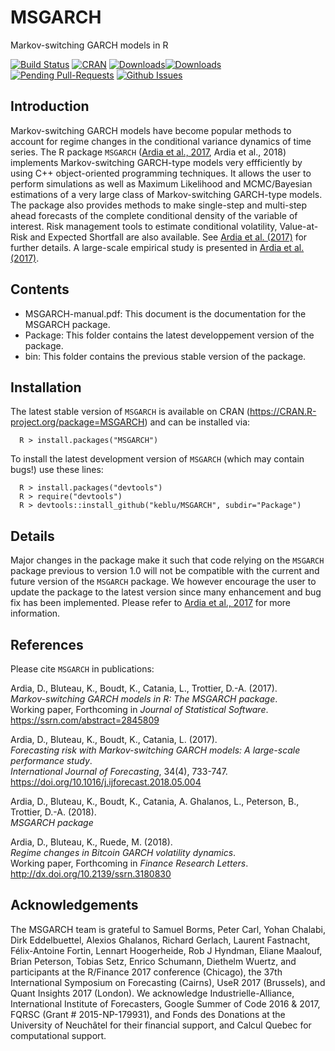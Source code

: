 ﻿# MSGARCH

Markov-switching GARCH models in R

[![Build Status](https://travis-ci.org/keblu/MSGARCH.svg?branch=master)](https://travis-ci.org/keblu/MSGARCH)
[![CRAN](http://www.r-pkg.org/badges/version/MSGARCH)](https://cran.r-project.org/package=MSGARCH) [![Downloads](http://cranlogs.r-pkg.org/badges/MSGARCH?color=brightgreen)](http://www.r-pkg.org/pkg/MSGARCH)[![Downloads](http://cranlogs.r-pkg.org/badges/grand-total/MSGARCH?color=brightgreen)](http://www.r-pkg.org/pkg/MSGARCH)
[![Pending Pull-Requests](http://githubbadges.herokuapp.com/keblu/MSGARCH/pulls.svg?style=flat)](https://github.com/keblu/MSGARCH/pulls)
[![Github Issues](http://githubbadges.herokuapp.com/keblu/MSGARCH/issues.svg)](https://github.com/keblu/MSGARCH/issues)
## Introduction

Markov-switching GARCH models have become popular methods to account for regime changes in the conditional variance dynamics of time series. The R package `MSGARCH` ([Ardia et al., 2017](https://ssrn.com/abstract=2845809), Ardia et al., 2018) implements Markov-switching GARCH-type models very effficiently by using C++ object-oriented programming techniques. It allows the user to perform simulations as well as Maximum Likelihood and MCMC/Bayesian estimations of a very large class of Markov-switching GARCH-type models. The package also provides methods to make single-step and multi-step ahead forecasts of the complete conditional density of the variable of interest. Risk management tools to estimate conditional volatility, Value-at-Risk and Expected Shortfall are also available. See [Ardia et al. (2017)](https://ssrn.com/abstract=2845809) for further details. A large-scale empirical study is presented in [Ardia et al. (2017)](https://ssrn.com/abstract=2918413).

## Contents

* MSGARCH-manual.pdf: This document is the documentation for the MSGARCH package.
* Package: This folder contains the latest developpement version of the package.
* bin: This folder contains the previous stable version of the package.

## Installation

The latest stable version of `MSGARCH` is available on CRAN (https://CRAN.R-project.org/package=MSGARCH) and can be installed via:

      R > install.packages("MSGARCH")
  
To install the latest development  version of `MSGARCH` (which may contain bugs!) use these lines:

      R > install.packages("devtools")
      R > require("devtools")
      R > devtools::install_github("keblu/MSGARCH", subdir="Package")

## Details

Major changes in the package make it such that code relying on the `MSGARCH` package previous to version 1.0 will not be compatible with the current and future version of the `MSGARCH` package. We however encourage the user to update the package to the latest version since many enhancement and bug fix has been implemented. Please refer to [Ardia et al., 2017](https://ssrn.com/abstract=2845809) for more information.

## References

Please cite `MSGARCH` in publications:

Ardia, D., Bluteau, K., Boudt, K., Catania, L., Trottier, D.-A. (2017).  
_Markov-switching GARCH models in R: The MSGARCH package_.  
Working paper, Forthcoming in _Journal of Statistical Software_.  
https://ssrn.com/abstract=2845809

Ardia, D., Bluteau, K., Boudt, K., Catania, L. (2017).    
_Forecasting risk with Markov-switching GARCH models: A large-scale performance study_.    
_International Journal of Forecasting_, 34(4), 733-747.    
https://doi.org/10.1016/j.ijforecast.2018.05.004

Ardia, D., Bluteau, K., Boudt, K., Catania, A. Ghalanos, L., Peterson, B., Trottier, D.-A. (2018).     
_MSGARCH package_  

Ardia, D., Bluteau, K., Ruede, M. (2018).  
_Regime changes in Bitcoin GARCH volatility dynamics_.  
Working paper, Forthcoming in _Finance Research Letters_.  
http://dx.doi.org/10.2139/ssrn.3180830

## Acknowledgements

The MSGARCH team is grateful to Samuel Borms, Peter Carl, Yohan Chalabi, Dirk Eddelbuettel, Alexios Ghalanos, 
Richard Gerlach, Laurent Fastnacht, Félix-Antoine Fortin, Lennart Hoogerheide, Rob J Hyndman, Eliane Maalouf, Brian Peterson, Tobias Setz, Enrico Schumann, Diethelm Wuertz, and participants at the R/Finance 2017 conference (Chicago), the 37th International Symposium on Forecasting (Cairns), UseR 2017 (Brussels), and Quant Insights 2017 (London). We acknowledge Industrielle-Alliance, International Institute of Forecasters, Google Summer of Code 2016 & 2017, FQRSC (Grant # 2015-NP-179931), and Fonds des Donations at the University of Neuchâtel for their financial support, and Calcul Quebec for computational support.
